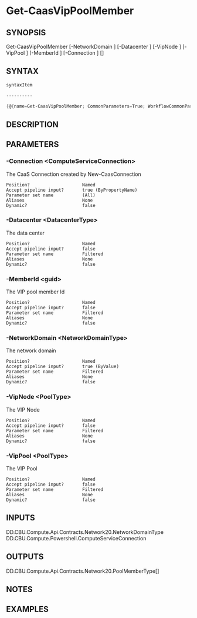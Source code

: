 ﻿Get-CaasVipPoolMember
===================

## SYNOPSIS

Get-CaasVipPoolMember [-NetworkDomain <NetworkDomainType>] [-Datacenter <DatacenterType>] [-VipNode <PoolType>] [-VipPool <PoolType>] [-MemberId <guid>] [-Connection <ComputeServiceConnection>] [<CommonParameters>]


## SYNTAX
```powershell
syntaxItem                                                                                                       

----------                                                                                                       

{@{name=Get-CaasVipPoolMember; CommonParameters=True; WorkflowCommonParameters=False; parameter=System.Object[]}}
```

## DESCRIPTION


## PARAMETERS
### -Connection &lt;ComputeServiceConnection&gt;
The CaaS Connection created by New-CaasConnection
```
Position?                    Named
Accept pipeline input?       true (ByPropertyName)
Parameter set name           (All)
Aliases                      None
Dynamic?                     false
```
 
### -Datacenter &lt;DatacenterType&gt;
The data center
```
Position?                    Named
Accept pipeline input?       false
Parameter set name           Filtered
Aliases                      None
Dynamic?                     false
```
 
### -MemberId &lt;guid&gt;
The VIP pool member Id
```
Position?                    Named
Accept pipeline input?       false
Parameter set name           Filtered
Aliases                      None
Dynamic?                     false
```
 
### -NetworkDomain &lt;NetworkDomainType&gt;
The network domain
```
Position?                    Named
Accept pipeline input?       true (ByValue)
Parameter set name           Filtered
Aliases                      None
Dynamic?                     false
```
 
### -VipNode &lt;PoolType&gt;
The VIP Node
```
Position?                    Named
Accept pipeline input?       false
Parameter set name           Filtered
Aliases                      None
Dynamic?                     false
```
 
### -VipPool &lt;PoolType&gt;
The VIP Pool
```
Position?                    Named
Accept pipeline input?       false
Parameter set name           Filtered
Aliases                      None
Dynamic?                     false
```

## INPUTS
DD.CBU.Compute.Api.Contracts.Network20.NetworkDomainType
DD.CBU.Compute.Powershell.ComputeServiceConnection


## OUTPUTS
DD.CBU.Compute.Api.Contracts.Network20.PoolMemberType[]


## NOTES


## EXAMPLES
